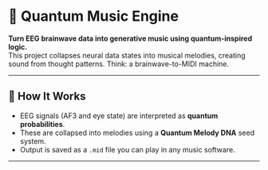 # 🎵 Quantum Music Engine

**Turn EEG brainwave data into generative music using quantum-inspired logic.**  
This project collapses neural data states into musical melodies, creating sound from thought patterns. Think: a brainwave-to-MIDI machine.

---

## 🧠 How It Works

- EEG signals (AF3 and eye state) are interpreted as **quantum probabilities**.
- These are collapsed into melodies using a **Quantum Melody DNA** seed system.
- Output is saved as a `.mid` file you can play in any music software.

---

